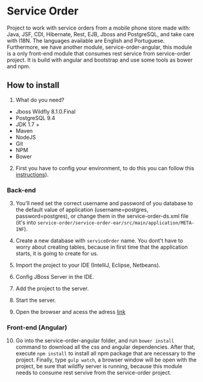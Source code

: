 # Service Order
Project to work with service orders from a mobile phone store made with: Java, JSF, CDI, Hibernate, Rest, EJB, Jboss and PostgreSQL, and take care with I18N. The languages available are English and Portuguese. Furthermore, we have another module, service-order-angular, this module is a only front-end module that consumes rest service from service-order project. It is build with angular and bootstrap and use some tools as bower and npm.

## How to install

1. What do you need?
 - Jboss Wildfly 8.1.0.Final
 - PostgreSQL 9.4
 - JDK 1.7 +
 - Maven
 - NodeJS
 - Git
 - NPM
 - Bower

2. First you have to config your environment, to do this you can follow this [instructions](how-to-config-data-source-wildfly.md)).

### Back-end

3. You'll need set the correct username and password of you database to the default value of application (username=postgres, password=postgres), or change them in the service-order-ds.xml file (it's into `service-order/service-order-ear/src/main/application/META-INF`).

4. Create a new database with `serviceOrder` name. You dont't have to worry about creating tables, because in first time that the application starts, it is going to create for us.

5. Import the project to your IDE (IntelliJ, Eclipse, Netbeans).

6. Config JBoss Server in the IDE.

7. Add the project to the server.

8. Start the server.

9. Open the browser and acess the adress [link](http://localhost:8080/service-order-web/)

### Front-end (Angular)

10. Go into the service-order-angular folder, and run `bower install` command to download all the css and angular dependencies. After that, execute `npm install` to install all npm package that are necessary to the project. Finally, type `gulp watch`, a browser window will be open with the project, be sure that wildfly server is running, because this module needs to consume rest servive from the service-order project.
